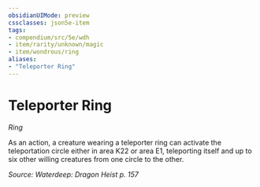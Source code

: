 ```yaml
---
obsidianUIMode: preview
cssclasses: json5e-item
tags:
- compendium/src/5e/wdh
- item/rarity/unknown/magic
- item/wondrous/ring
aliases: 
- "Teleporter Ring"
---
```

# Teleporter Ring
*Ring*  


As an action, a creature wearing a teleporter ring can activate the teleportation circle either in area K22 or area E1, teleporting itself and up to six other willing creatures from one circle to the other.

*Source: Waterdeep: Dragon Heist p. 157*